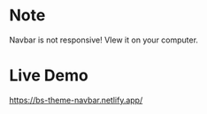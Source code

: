 # Note

Navbar is not responsive! VIew it on your computer.

# Live Demo

https://bs-theme-navbar.netlify.app/
